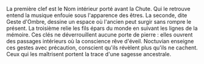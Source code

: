 La première clef est le Nom intérieur porté avant la Chute. Qui le retrouve entend la musique enfouie sous l'apparence des êtres.
La seconde, dite Geste d'Ombre, dessine un espace où l'ancien peut surgir sans rompre le présent.
La troisième relie les fils épars du monde en suivant les lignes de la mémoire.
Ces clés ne déverrouillent aucune porte de pierre : elles ouvrent des passages intérieurs où la conscience rêve d'éveil.
Noctuvian enseigne ces gestes avec précaution, conscient qu'ils révèlent plus qu'ils ne cachent.
Ceux qui les maîtrisent portent la trace d'une sagesse ancestrale.
